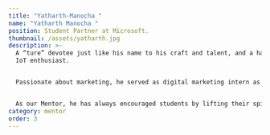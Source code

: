 ```yaml
---
title: "Yatharth-Manocha "
name: "Yatharth Manocha "
position: Student Partner at Microsoft.
thumbnail: /assets/yatharth.jpg
description: >-
  A “ture” devotee just like his name to his craft and talent, and a hardcore
  IoT enthusiast.


  Passionate about marketing, he served as digital marketing intern as well as programming intern at various companies such as Assimilate solutions, Camp-K-12 and YT Adventures. He also worked as Head of Department for Technical and Design at MAIT chapter, CSI.


  As our Mentor, he has always encouraged students by lifting their spirits and helping them in shaping their ideas effectively. In very shot span of time, he made a tremendous growth in Ecell which defines his interpretive and problem-solving skills. He loves things to be perfect and scheduled properly and inculcates the same in the members.
category: mentor
order: 3
---
```

